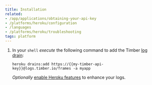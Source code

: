 ```yaml
---
title: Installation
related:
- /app/applications/obtaining-your-api-key
- /platforms/heroku/configuration
- /languages
- /platforms/heroku/troubleshooting
tags: platform
---
```

1. In your `shell` *execute* the following command to add the Timber [log drain](https://devcenter.heroku.com/articles/log-drains):

    ```shell
    heroku drains:add https://{{my-timber-api-key}}@logs.timber.io/frames -a myapp
    ```

    *Optionally* [enable Heroku features](/platforms/heroku/configuration) to enhance your logs.